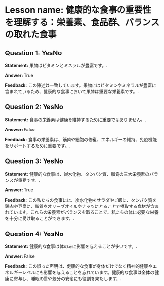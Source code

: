 # Lesson name: 健康的な食事の重要性を理解する：栄養素、食品群、バランスの取れた食事

## Question 1: YesNo

**Statement:** 果物はビタミンとミネラルが豊富です。.

**Answer:** True

**Feedback:**
この陳述は一致しています。果物にはビタミンやミネラルが豊富に含まれているため、健康的な食事において果物は重要な栄養素です。.


## Question 2: YesNo

**Statement:** 食事の栄養素は健康を維持するために重要ではありません。.

**Answer:** False

**Feedback:**
食事の栄養素は、筋肉や細胞の修復、エネルギーの維持、免疫機能をサポートするために重要です。.


## Question 3: YesNo

**Statement:** 健康的な食事は、炭水化物、タンパク質、脂質の三大栄養素のバランスが重要です。.

**Answer:** True

**Feedback:**
この私たちの食事には、炭水化物をサラダやご飯に、タンパク質を鶏肉や豆腐に、脂質をオリーブオイルやナッツにとることで摂取する食材が含まれています。これらの栄養素がバランスを取ることで、私たちの体に必要な栄養を十分に受け取ることができます。.


## Question 4: YesNo

**Statement:** 健康的な食事は体のみに影響を与えることが多いです。.

**Answer:** False

**Feedback:**
この誤った声明は、健康的な食事が身体だけでなく精神的健康やエネルギーレベルにも影響を与えることを忘れています。健康的な食事は全体の健康に寄与し、睡眠の質や気分の安定にも役割を果たします。.

